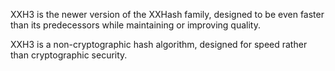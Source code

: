 XXH3 is the newer version of the XXHash family, designed to be even faster than its predecessors while maintaining or improving quality.

XXH3 is a non-cryptographic hash algorithm, designed for speed rather than cryptographic security.